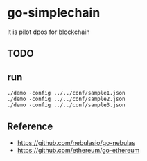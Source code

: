# go-simplechain
It is pilot dpos for blockchain

## TODO

## run
```
./demo -config ../../conf/sample1.json
./demo -config ../../conf/sample2.json
./demo -config ../../conf/sample3.json
```

## Reference
* https://github.com/nebulasio/go-nebulas 
* https://github.com/ethereum/go-ethereum